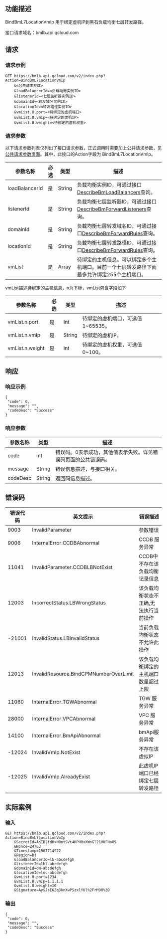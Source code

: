 ## 功能描述
 
BindBmL7LocationVmIp 用于绑定虚机IP到黑石负载均衡七层转发路径。

接口请求域名：bmlb.api.qcloud.com


## 请求
### 请求示例

```
GET https://bmlb.api.qcloud.com/v2/index.php?Action=BindBmL7LocationVmIp
	&<公共请求参数>
	&loadBalancerId=<负载均衡实例ID>
	&listenerId=<七层监听器实例ID>
	&domainId=<转发域名实例ID>
	&locationId=<转发路径实例ID>
	&vmList.0.port=<待绑定的虚机端口>
	&vmList.0.vmIp=<待绑定的虚机IP>
	&vmList.0.weight=<待绑定的虚机权重>
```

### 请求参数

以下请求参数列表仅列出了接口请求参数，正式调用时需要加上公共请求参数，见[公共请求参数页面](/document/product/386/6718)。其中，此接口的Action字段为 BindBmL7LocationVmIp。

| 参数名称 | 必选  | 类型 | 描述 |
|---------|---------|---------|---------|
| loadBalancerId | 是 | String |   负载均衡实例ID，可通过接口[DescribeBmLoadBalancers](/document/product/386/9306)查询。|
| listenerId | 是 | String | 负载均衡七层监听器ID，可通过接口[DescribeBmForwardListeners](/document/product/386/9283)查询。|
| domainId | 是 | String |   负载均衡七层转发域名ID，可通过接口[DescribeBmForwardRules](/document/product/386/9285)查询。|
| locationId | 是 | String |   负载均衡七层转发路径ID，可通过接口[DescribeBmForwardRules](/document/product/386/9285)查询。|
| vmList | 是 | Array |   待绑定的主机信息。可以绑定多个主机端口。目前一个七层转发路径下面最多允许绑定255个主机端口。|

vmList描述待绑定的主机信息，n为下标，vmList包含字段如下

| 参数名称 | 必选  | 类型 | 描述 |
|---------|---------|---------|---------|
|vmList.n.port|是|Int|待绑定的虚机端口，可选值1~65535。|
|vmList.n.vmIp|是|String|待绑定的虚机IP。|
|vmList.n.weight|是|Int|待绑定的虚机权重，可选值0~100。|


## 响应
### 响应示例

```
{
 "code": 0,
 "message": "",
 "codeDesc": "Success"
}
```

### 响应参数

| 参数名称 | 类型 | 描述 |
|---------|---------|---------|
| code | Int | 错误码。0表示成功，其他值表示失败。详见错误码页面的[公共错误码](/document/product/386/6725)。|
| message | String | 错误信息描述，与接口相关。|
| codeDesc | String | 返回码信息描述。|


## 错误码

| 错误代码 | 英文提示 | 错误描述 |
|------|------|------|
| 9003 | InvalidParameter | 参数错误 |
| 9006 | InternalError.CCDBAbnormal | CCDB 服务异常 |
| 11041 | InvalidParameter.CCDBLBNotExist | CCDB中不存在该负载均衡记录信息 |
| 12003 | IncorrectStatus.LBWrongStatus | 该负载均衡状态不正确,无法执行当前操作 |
| -21001 | InvalidStatus.LBInvalidStatus | 当前负载均衡状态不允许此操作 |
| 12013 | InvalidResource.BindCPMNumberOverLimit | 该负载均衡绑定的主机端口数量超过上限 |
| 11060 | InternalError.TGWAbnormal | TGW 服务异常 |
| 28000 | InternalError.VPCAbnormal | VPC 服务异常 |
| 14100 | InternalError.BmApiAbnormal | bmApi服务异常 |
| -12024 | InvalidVmIp.NotExist | 不存在该虚拟IP |
| -12025 | InvalidVmIp.AlreadyExist | 此虚机IP端口已经绑定七层转发路径 |


## 实际案例
 
### 输入
 

```
GET https://bmlb.api.qcloud.com/v2/index.php?Action=BindBmL7LocationVmIp
	&SecretId=AKIDlfdHxN0ntSVt4KPH0xXWnGl21UUFNoO5
	&Nonce=24763
	&Timestamp=1507714922
	&Region=bj
	&loadBalancerId=lb-abcdefgh
	&listenerId=lbl-abcdefgh
	&domainId=dm-abcdefgh
	&locationId=loc-abcdefgh
	&vmList.0.port=1234
	&vmList.0.vmIp=1.1.1.1
	&vmList.0.weight=10
	&Signature=AySJsE6Zq3knXwPSzxlYUl%2FrM90%3D
```

### 输出

```
{
 "code": 0,
 "message": "",
 "codeDesc": "Success"
}

```
